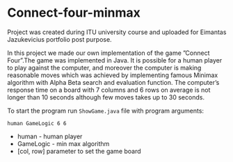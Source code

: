 # Connect-four-minmax
Project was created during ITU university course and uploaded for Eimantas Jazukevicius portfolio post purpose.

In this project we made our own implementation of the game ”Connect Four”.The game was implemented in Java. It is possible for a human player to play against the computer, and moreover the computer is making reasonable moves which was achieved by implementing famous Minimax algorithm with Alpha Beta search and evaluation function.
The computer’s response time on a board with 7 columns and 6 rows on average is not longer than 10 seconds although few moves takes up to 30 seconds.

To start the program run `ShowGame.java` file with program arguments:

`human GameLogic 6 6`

* human - human player
* GameLogic - min max algorithm
* [col, row] parameter to set the game board
